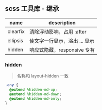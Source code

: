 ## scss 工具库 - 继承

 name       | description
 ---------- | --------------------------------------
 clearfix   | 清除浮动影响，占用 :after
 ellipsis   | 使文字一行显示，溢出 ... 显示
 hidden     | 响应式隐藏，responsive 专有

### hidden
> 名称和 layout-hidden 一致

```scss
.any {
  @extend %hidden-md-up;
  @extend %hidden-md-down;
  @extend %hidden-md-only;
}
```